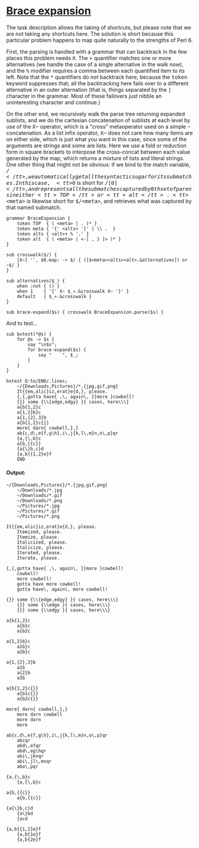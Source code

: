 [1]: http://rosettacode.org/wiki/Brace_expansion

# [Brace expansion][1]

The task description allows the taking of shortcuts, but please note that we are not taking any shortcuts here. The solution is short because this particular problem happens to map quite naturally to the strengths of Perl 6.



First, the parsing is handled with a grammar that can backtrack in the few places this problem needs it. The <tt>+</tt> quantifier matches one or more alternatives (we handle the case of a single alternative in the walk now), and the <tt>%</tt> modifier requires a comma between each quantified item to its left. Note that the <tt>\*</tt> quantifiers do _not_ backtrack here, because the <tt>token</tt> keyword suppresses that; all the backtracking here fails over to a different alternative in an outer alternation (that is, things separated by the <tt>|</tt> character in the grammar. Most of these failovers just nibble an uninteresting character and continue.)



On the other end, we recursively walk the parse tree returning expanded sublists, and we do the cartesian concatenation of sublists at each level by use of the <tt>X~</tt> operator, which is a "cross" metaoperator used on a simple <tt>~</tt> concatenation. As a list infix operator, <tt>X~</tt> does not care how many items are on either side, which is just what you want in this case, since some of the arguments are strings and some are lists. Here we use a fold or reduction form in square brackets to interpose the cross-concat between each value generated by the map, which returns a mixture of lists and literal strings. One other thing that might not be obvious: if we bind to the match variable, <tt>$/</tt>, we automatically get all the syntactic sugar for its submatches. In this case, <tt>$0</tt> is short for <tt>$/[0]</tt>, and represents all the submatches captured by 0th set of parens in either <tt>TOP</tt> or <tt>alt</tt>. <tt>$&lt;meta&gt;</tt> is likewise short for <tt>$/&lt;meta&gt;</tt>, and retrieves what was captured by that named submatch.

```perl6
grammar BraceExpansion {
    token TOP  { ( <meta> | . )* }
    token meta { '{' <alts> '}' | \\ .  }
    token alts { <alt>+ % ',' }
    token alt  { ( <meta> | <-[ , } ]> )* }
}
 
sub crosswalk($/) {
    [X~] '', $0.map: -> $/ { ([$<meta><alts><alt>.&alternatives]) or ~$/ }
}
 
sub alternatives($_) {
    when :not { () }
    when 1    { '{' X~ $_».&crosswalk X~ '}' }
    default   { $_».&crosswalk }
}
 
sub brace-expand($s) { crosswalk BraceExpansion.parse($s) }
```


And to test...

```perl6
sub bxtest(*@s) {
    for @s -> $s {
        say "\n$s";
        for brace-expand($s) {
            say "    ", $_;
        }
    }
}
 
bxtest Q:to/END/.lines;
    ~/{Downloads,Pictures}/*.{jpg,gif,png}
    It{{em,alic}iz,erat}e{d,}, please.
    {,{,gotta have{ ,\, again\, }}more }cowbell!
    {}} some {\\{edge,edgy} }{ cases, here\\\}
    a{b{1,2}c
    a{1,2}b}c
    a{1,{2},3}b
    a{b{1,2}c{}}
    more{ darn{ cowbell,},}
    ab{c,d\,e{f,g\h},i\,j{k,l\,m}n,o\,p}qr
    {a,{\,b}c
    a{b,{{c}}
    {a{\}b,c}d
    {a,b{{1,2}e}f
    END
```

#### Output:
```
~/{Downloads,Pictures}/*.{jpg,gif,png}
    ~/Downloads/*.jpg
    ~/Downloads/*.gif
    ~/Downloads/*.png
    ~/Pictures/*.jpg
    ~/Pictures/*.gif
    ~/Pictures/*.png

It{{em,alic}iz,erat}e{d,}, please.
    Itemized, please.
    Itemize, please.
    Italicized, please.
    Italicize, please.
    Iterated, please.
    Iterate, please.

{,{,gotta have{ ,\, again\, }}more }cowbell!
    cowbell!
    more cowbell!
    gotta have more cowbell!
    gotta have\, again\, more cowbell!

{}} some {\\{edge,edgy} }{ cases, here\\\}
    {}} some {\\edge }{ cases, here\\\}
    {}} some {\\edgy }{ cases, here\\\}

a{b{1,2}c
    a{b1c
    a{b2c

a{1,2}b}c
    a1b}c
    a2b}c

a{1,{2},3}b
    a1b
    a{2}b
    a3b

a{b{1,2}c{}}
    a{b1c{}}
    a{b2c{}}

more{ darn{ cowbell,},}
    more darn cowbell
    more darn
    more

ab{c,d\,e{f,g\h},i\,j{k,l\,m}n,o\,p}qr
    abcqr
    abd\,efqr
    abd\,eg\hqr
    abi\,jknqr
    abi\,jl\,mnqr
    abo\,pqr

{a,{\,b}c
    {a,{\,b}c

a{b,{{c}}
    a{b,{{c}}

{a{\}b,c}d
    {a\}bd
    {acd

{a,b{{1,2}e}f
    {a,b{1e}f
    {a,b{2e}f
```